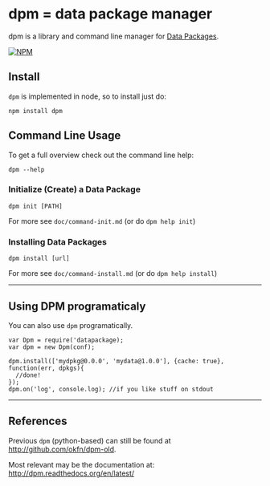# dpm = data package manager

dpm is a library and command line manager for [Data Packages][dp].

[dp]: http://dataprotocols.org/data-packages/

[![NPM](https://nodei.co/npm/datapackage.png)](https://nodei.co/npm/datapackage/)

## Install

`dpm` is implemented in node, so to install just do:

    npm install dpm

## Command Line Usage

To get a full overview check out the command line help:

    dpm --help

### Initialize (Create) a Data Package

    dpm init [PATH]

For more see `doc/command-init.md` (or do `dpm help init`)

### Installing Data Packages


    dpm install [url]

For more see `doc/command-install.md` (or do `dpm help install`)

----

## Using DPM programaticaly

You can also use `dpm` programatically.

    var Dpm = require('datapackage);
    var dpm = new Dpm(conf);
    
    dpm.install(['mydpkg@0.0.0', 'mydata@1.0.0'], {cache: true}, function(err, dpkgs){
      //done!
    });
    dpm.on('log', console.log); //if you like stuff on stdout

----

## References

Previous `dpm` (python-based) can still be found at
http://github.com/okfn/dpm-old.

Most relevant may be the documentation at:
http://dpm.readthedocs.org/en/latest/

